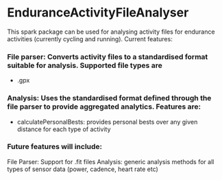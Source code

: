 # EnduranceActivityFileAnalyser

This spark package can be used for analysing activity files for endurance activities (currently cycling and running). Current features:

### File parser: Converts activity files to a standardised format suitable for analysis. Supported file types are
  - .gpx

### Analysis: Uses the standardised format defined through the file parser to provide aggregated analytics. Features are:
  - calculatePersonalBests: provides personal bests over any given distance for each type of activity

### Future features will include:
File Parser: Support for .fit files
Analysis: generic analysis methods for all types of sensor data (power, cadence, heart rate etc)